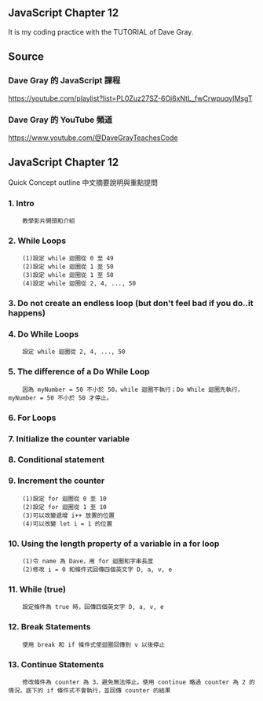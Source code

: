 ## JavaScript Chapter 12
It is my coding practice with the TUTORIAL of Dave Gray. 

## Source
### Dave Gray 的 JavaScript 課程
https://youtube.com/playlist?list=PL0Zuz27SZ-6Oi6xNtL_fwCrwpuqylMsgT

### Dave Gray 的 YouTube 頻道
https://www.youtube.com/@DaveGrayTeachesCode

## JavaScript Chapter 12
   Quick Concept outline
   中文摘要說明與重點提問

###  1. Intro 
        教學影片開頭和介紹

###  2. While Loops
        (1)設定 while 迴圈從 0 至 49
        (2)設定 while 迴圈從 1 至 50
        (3)設定 while 迴圈從 1 至 50
        (4)設定 while 迴圈從 2, 4, ..., 50

###  3. Do not create an endless loop (but don't feel bad if you do..it happens)

###  4. Do While Loops
        設定 while 迴圈從 2, 4, ..., 50

###  5. The difference of a Do While Loop
        因為 myNumber = 50 不小於 50，while 迴圈不執行；Do While 迴圈先執行，myNumber = 50 不小於 50 才停止。

###  6. For Loops
###  7. Initialize the counter variable
###  8. Conditional statement
###  9. Increment the counter
        (1)設定 for 迴圈從 0 至 10
        (2)設定 for 迴圈從 1 至 10
        (3)可以改變遞增 i++ 放置的位置
        (4)可以改變 let i = 1 的位置

### 10. Using the length property of a variable in a for loop
        (1)令 name 為 Dave，用 for 迴圈和字串長度
        (2)修改 i = 0 和條件式回傳四個英文字 D, a, v, e

### 11. While (true)
        設定條件為 true 時，回傳四個英文字 D, a, v, e

### 12. Break Statements
        使用 break 和 if 條件式使迴圈回傳到 v 以後停止

### 13. Continue Statements
        修改條件為 counter 為 3，避免無法停止。使用 continue 略過 counter 為 2 的情況，底下的 if 條件式不會執行，並回傳 counter 的結果